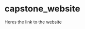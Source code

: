 # capstone_website
Heres the link to the [website](https://jonathanqdong.github.io/capstone_website/)
